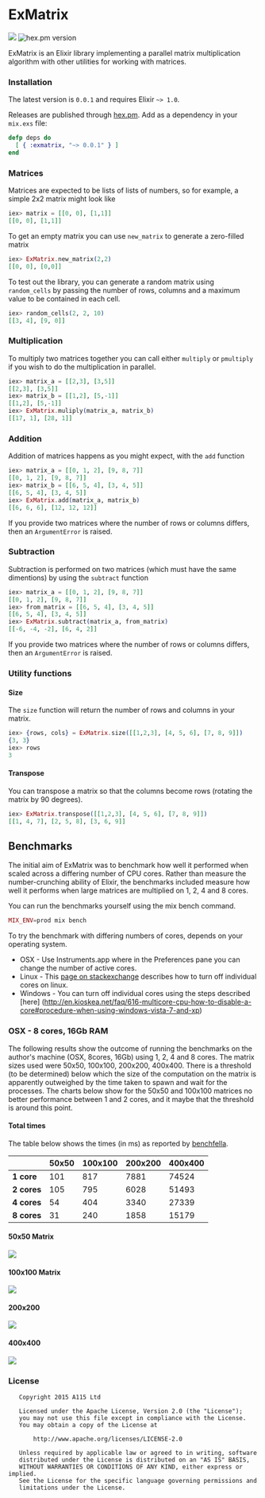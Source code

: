 # ExMatrix


![](https://travis-ci.org/a115/exmatrix.svg) ![hex.pm version](https://img.shields.io/hexpm/v/exmatrix.svg?style=flat)


ExMatrix is an Elixir library implementing a parallel matrix multiplication algorithm with other utilities for working with matrices.

### Installation

The latest version is `0.0.1` and requires Elixir `~> 1.0`.

Releases are published through [hex.pm](https://hex.pm/packages/exmatrix). Add as a dependency in your `mix.exs` file:

```elixir
defp deps do
  [ { :exmatrix, "~> 0.0.1" } ]
end
```

### Matrices

Matrices are expected to be lists of lists of numbers, so for example, a simple 2x2 matrix might look like

```elixir
iex> matrix = [[0, 0], [1,1]]
[[0, 0], [1,1]]
```

To get an empty matrix you can use ```new_matrix``` to generate a zero-filled matrix

```elixir
iex> ExMatrix.new_matrix(2,2)
[[0, 0], [0,0]]
```

To test out the library, you can generate a random matrix using ```random_cells``` by passing the number of rows, columns and a maximum value to be contained in each cell.

```elixir
iex> random_cells(2, 2, 10)
[[3, 4], [9, 0]]
```


### Multiplication

To multiply two matrices together you can call either ```multiply``` or ```pmultiply``` if you wish to do the multiplication in parallel.

```elixir
iex> matrix_a = [[2,3], [3,5]]
[[2,3], [3,5]]
iex> matrix_b = [[1,2], [5,-1]]
[[1,2], [5,-1]]
iex> ExMatrix.muliply(matrix_a, matrix_b)
[[17, 1], [28, 1]]
```

### Addition

Addition of matrices happens as you might expect, with the ```add``` function

```elixir
iex> matrix_a = [[0, 1, 2], [9, 8, 7]]
[[0, 1, 2], [9, 8, 7]]
iex> matrix_b = [[6, 5, 4], [3, 4, 5]]
[[6, 5, 4], [3, 4, 5]]
iex> ExMatrix.add(matrix_a, matrix_b)
[[6, 6, 6], [12, 12, 12]]
```
If you provide two matrices where the number of rows or columns differs, then an ```ArgumentError``` is raised.


### Subtraction

Subtraction is performed on two matrices (which must have the same dimentions) by using the ```subtract``` function

```elixir
iex> matrix_a = [[0, 1, 2], [9, 8, 7]]
[[0, 1, 2], [9, 8, 7]]
iex> from_matrix = [[6, 5, 4], [3, 4, 5]]
[[6, 5, 4], [3, 4, 5]]
iex> ExMatrix.subtract(matrix_a, from_matrix)
[[-6, -4, -2], [6, 4, 2]]
```


If you provide two matrices where the number of rows or columns differs, then an ```ArgumentError``` is raised.


### Utility functions

#### Size

The ```size``` function will return the number of rows and columns in your matrix.

```elixir
iex> {rows, cols} = ExMatrix.size([[1,2,3], [4, 5, 6], [7, 8, 9]])
{3, 3}
iex> rows
3
```

#### Transpose

You can transpose a matrix so that the columns become rows (rotating the matrix by 90 degrees).

```elixir
iex> ExMatrix.transpose([[1,2,3], [4, 5, 6], [7, 8, 9]])
[[1, 4, 7], [2, 5, 8], [3, 6, 9]]
```



## Benchmarks

The initial aim of ExMatrix was to benchmark how well it performed when scaled across a differing number of CPU cores.  Rather than measure the number-crunching ability of Elixir, the benchmarks included measure how well it performs when large matrices are multiplied on 1, 2, 4 and 8 cores.  

You can run the benchmarks yourself using the mix bench command.


```elixir
MIX_ENV=prod mix bench
```

To try the benchmark with differing numbers of cores, depends on your operating system.  

* OSX - Use Instruments.app where in the Preferences pane you can change the number of active cores.
* Linux - This [page on stackexchange](http://unix.stackexchange.com/questions/145645/diabling-cpu-cores-on-quad-core-processor-on-linux) describes how to turn off individual cores on linux.
* Windows - You can turn off individual cores using the steps described [here]
(http://en.kioskea.net/faq/616-multicore-cpu-how-to-disable-a-core#procedure-when-using-windows-vista-7-and-xp) 


### OSX - 8 cores, 16Gb RAM

The following results show the outcome of running the benchmarks on the author's machine (OSX, 8cores, 16Gb) using 1, 2, 4 and 8 cores.  The matrix sizes used were 50x50, 100x100, 200x200, 400x400.  There is a threshold (to be determined) below which the size of the computation on the matrix is  apparently outweighed by the time taken to spawn and wait for the processes.  The charts below show for the 50x50 and 100x100 matrices no better performance between 1 and 2 cores, and it maybe that the threshold is around this point.

#### Total times

The table below shows the times (in ms) as reported by [benchfella](https://github.com/alco/benchfella).  

|   | 50x50  |  100x100 | 200x200  | 400x400   |
|---|---|---|---|---|
| **1 core**   |  101  | 817   |  7881   |  74524  |
| **2 cores**  | 105  |  795  |  6028  |  51493  |
| **4 cores**  |  54  | 404  | 3340  | 27339   |
| **8 cores**   | 31  |  240  |  1858 |  15179 |


#### 50x50 Matrix

![](doc/img/50x50.png)

#### 100x100 Matrix

![](doc/img/100x100.png)

#### 200x200

![](doc/img/200x200.png)

#### 400x400

![](doc/img/400x400.png)







### License

```
   Copyright 2015 A115 Ltd

   Licensed under the Apache License, Version 2.0 (the "License");
   you may not use this file except in compliance with the License.
   You may obtain a copy of the License at

       http://www.apache.org/licenses/LICENSE-2.0

   Unless required by applicable law or agreed to in writing, software
   distributed under the License is distributed on an "AS IS" BASIS,
   WITHOUT WARRANTIES OR CONDITIONS OF ANY KIND, either express or implied.
   See the License for the specific language governing permissions and
   limitations under the License.
```